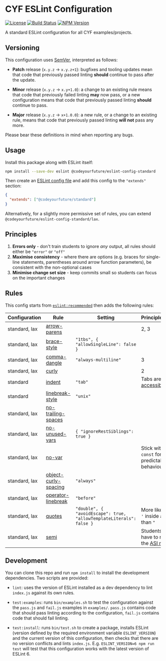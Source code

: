 # CYF ESLint Configuration

[![License](https://img.shields.io/npm/l/@codeyourfuture/eslint-config-standard.svg)](https://github.com/CodeYourFuture/eslint-config-standard/blob/main/LICENSE)
[![Build Status](https://github.com/CodeYourFuture/eslint-config-standard/workflows/Node.js%20CI/badge.svg)](https://github.com/CodeYourFuture/eslint-config-standard/actions)
[![NPM Version](https://img.shields.io/npm/v/@codeyourfuture/eslint-config-standard.svg)](https://www.npmjs.com/package/@codeyourfuture/eslint-config-standard)

A standard ESLint configuration for all CYF examples/projects.

## Versioning

This configuration uses [SemVer], interpreted as follows:

  - **Patch** release (`x.y.z` -> `x.y.z+1`): bugfixes and tooling updates mean that code that previously passed
    linting **should** continue to pass after the update.

  - **Minor** release (`x.y.z` -> `x.y+1.0`): a change to an existing rule means that code that previously failed
    linting **may** now pass, or a new configuration means that code that previously passed linting **should**
    continue to pass.

  - **Major** release (`x.y.z` -> `x+1.0.0`): a new rule, or a change to an existing rule, means that code that
    previously passed linting **will not** pass any more.

Please bear these definitions in mind when reporting any bugs.

## Usage

Install this package along with ESLint itself:

```bash
npm install --save-dev eslint @codeyourfuture/eslint-config-standard
```

Then create an [ESLint config file] and add this config to the `"extends"` section:

```json
{
  "extends": ["@codeyourfuture/standard"]
}
```

Alternatively, for a slightly more permissive set of rules, you can extend `@codeyourfuture/eslint-config-standard/lax`.

## Principles

 1. **Errors only** - don't train students to ignore *any* output, all rules should either be `"error"` or `"off"`
 2. **Maximise consistency** - where there are options (e.g. braces for single-line statements, parentheses around arrow function parameters), be consistent with the non-optional cases
 3. **Minimise change set size** - keep commits small so students can focus on the important changes

## Rules

This config starts from [`eslint:recommended`][1] then adds the following rules:

| Configuration| Rule | Setting | Principles/rationale |
|---|---|---|---|
| standard, lax | [arrow-parens] | | 2, 3 |
| standard, lax | [brace-style] | `"1tbs", { "allowSingleLine": false }` | |
| standard, lax | [comma-dangle] | `"always-multiline"` | 3 |
| standard, lax | [curly] | | 2 |
| standard | [indent] | `"tab"` | Tabs are [more accessible][2] |
| standard | [linebreak-style] | `"unix"` | |
| standard, lax | [no-trailing-spaces] | | |
| standard, lax | [no-unused-vars] | `{ "ignoreRestSiblings": true }` | |
| standard, lax | [no-var] | | Stick with `let` and `const` for more predictable behaviour |
| standard, lax | [object-curly-spacing] | `"always"` | |
| standard, lax | [operator-linebreak] | `"before"` | |
| standard, lax | [quotes] | `"double", { "avoidEscape": true, "allowTemplateLiterals": false }` | More likely to need `'` inside a string than `"` |
| standard, lax | [semi] | | Students shouldn't have to memorise the [ASI rules] |

## Development

You can clone this repo and run `npm install` to install the development dependencies. Two scripts are provided:

  - `lint`: uses the version of ESLint installed as a dev dependency to lint `index.js` against its own rules.

  - `test:examples`: runs `bin/examples.sh` to test the configuration against the `pass.js` and `fail.js` examples
    in `examples/`. `pass.js` contains code that should pass linting according to the configuration, `fail.js`
    contains code that should fail linting.

  - `test:install`: runs `bin/test.sh` to create a package, installs ESLint (version defined by the required
    environment variable `ESLINT_VERSION`) and the current version of this configuration, then checks that there are
    no version conflicts and lints `index.js`. E.g. `ESLINT_VERSION=6 npm run test` will test that this configuration
    works with the latest version of ESLint 6.

  [1]: https://eslint.org/docs/user-guide/configuring#using-eslintrecommended
  [2]: https://www.reddit.com/r/javascript/comments/c8drjo/nobody_talks_about_the_real_reason_to_use_tabs/

  [arrow-parens]: https://eslint.org/docs/rules/arrow-parens
  [ASI rules]: https://developer.mozilla.org/en-US/docs/Web/JavaScript/Reference/Lexical_grammar#Automatic_semicolon_insertion
  [brace-style]: https://eslint.org/docs/rules/brace-style
  [comma-dangle]: https://eslint.org/docs/rules/comma-dangle
  [curly]: https://eslint.org/docs/rules/curly
  [ESLint config file]: https://eslint.org/docs/user-guide/configuring
  [indent]: https://eslint.org/docs/rules/indent
  [linebreak-style]: https://eslint.org/docs/rules/linebreak-style
  [no-trailing-spaces]: https://eslint.org/docs/rules/no-trailing-spaces
  [no-unused-vars]: https://eslint.org/docs/rules/no-unused-vars
  [no-var]: https://eslint.org/docs/rules/no-var
  [object-curly-spacing]: https://eslint.org/docs/rules/object-curly-spacing
  [operator-linebreak]: https://eslint.org/docs/rules/operator-linebreak
  [quotes]: https://eslint.org/docs/rules/quotes
  [semi]: https://eslint.org/docs/rules/semi
  [SemVer]: https://semver.org/
